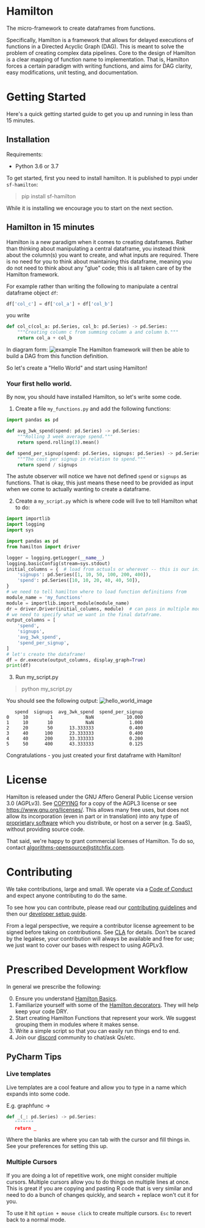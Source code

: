 # Hamilton

The micro-framework to create dataframes from functions.

Specifically, Hamilton is a framework that allows for delayed executions of functions in a Directed Acyclic Graph (DAG).
This is meant to solve the problem of creating complex data pipelines. Core to the design of Hamilton is a clear mapping of
function name to implementation. That is, Hamilton forces a certain paradigm with writing functions, and aims for DAG clarity,
easy modifications, unit testing, and documentation.

# Getting Started
Here's a quick getting started guide to get you up and running in less than 15 minutes.

## Installation
Requirements:

* Python 3.6 or 3.7

To get started, first you need to install hamilton. It is published to pypi under `sf-hamilton`:
> pip install sf-hamilton

While it is installing we encourage you to start on the next section.

## Hamilton in 15 minutes
Hamilton is a new paradigm when it comes to creating dataframes. Rather than thinking about manipulating
a central dataframe, you instead think about the column(s) you want to create, and what inputs are required. There
is no need for you to think about maintaining this dataframe, meaning you do not need to think about any "glue" code;
this is all taken care of by the Hamilton framework.

For example rather than writing the following to manipulate a central dataframe object `df`:
```python
df['col_c'] = df['col_a'] + df['col_b']
```

you write
```python
def col_c(col_a: pd.Series, col_b: pd.Series) -> pd.Series:
    """Creating column c from summing column a and column b."""
    return col_a + col_b
```
In diagram form:
![example](hamiltondag.png)
The Hamilton framework will then be able to build a DAG from this function definition.

So let's create a "Hello World" and start using Hamilton!

### Your first hello world.
By now, you should have installed Hamilton, so let's write some code.

1. Create a file `my_functions.py` and add the following functions:
```python
import pandas as pd

def avg_3wk_spend(spend: pd.Series) -> pd.Series:
    """Rolling 3 week average spend."""
    return spend.rolling(3).mean()

def spend_per_signup(spend: pd.Series, signups: pd.Series) -> pd.Series:
    """The cost per signup in relation to spend."""
    return spend / signups
```
The astute observer will notice we have not defined `spend` or `signups` as functions. That is okay,
this just means these need to be provided as input when we come to actually wanting to create a dataframe.

2. Create a `my_script.py` which is where code will live to tell Hamilton what to do:
```python
import importlib
import logging
import sys

import pandas as pd
from hamilton import driver

logger = logging.getLogger(__name__)
logging.basicConfig(stream=sys.stdout)
initial_columns = {  # load from actuals or wherever -- this is our initial data we use as input.
    'signups': pd.Series([1, 10, 50, 100, 200, 400]),
    'spend': pd.Series([10, 10, 20, 40, 40, 50]),
}
# we need to tell hamilton where to load function definitions from
module_name = 'my_functions'
module = importlib.import_module(module_name)
dr = driver.Driver(initial_columns, module)  # can pass in multiple modules
# we need to specify what we want in the final dataframe.
output_columns = [
    'spend',
    'signups',
    'avg_3wk_spend',
    'spend_per_signup',
]
# let's create the dataframe!
df = dr.execute(output_columns, display_graph=True)
print(df)
```
3. Run my_script.py
> python my_script.py

You should see the following output:
![hello_world_image](hello_world_image.png)

       spend  signups  avg_3wk_spend  spend_per_signup
    0     10        1            NaN            10.000
    1     10       10            NaN             1.000
    2     20       50      13.333333             0.400
    3     40      100      23.333333             0.400
    4     40      200      33.333333             0.200
    5     50      400      43.333333             0.125

Congratulations - you just created your first dataframe with Hamilton!

# License
Hamilton is released under the GNU Affero General Public License version 3.0 (AGPLv3).
See [COPYING](COPYING) for a copy of the AGPL3 license or see <https://www.gnu.org/licenses/>.
This allows many free uses, but does not allow its incorporation (even in part or in translation) into any type of
[proprietary software](http://www.gnu.org/licenses/gpl-faq.html#GPLInProprietarySystem) which you distribute,
or host on a server (e.g. SaaS), without providing source code.

That said, we're happy to grant commercial licenses of Hamilton. To do so, contact algorithms-opensource@stitchfix.com.

# Contributing
We take contributions, large and small. We operate via a [Code of Conduct](CODE_OF_CONDUCT.md) and expect anyone
contributing to do the same.

To see how you can contribute, please read our [contributing guidelines](CONTRIBUTING.md) and then our [developer
setup guide](developer_setup.md).

From a legal perspective, we require a contributor license agreement to be signed before taking on contributions. See [CLA](CLA) for details.
Don't be scared by the legalese, your contribution will always be available and free for use; we just want to cover
our bases with respect to using AGPLv3.

# Prescribed Development Workflow
In general we prescribe the following:

0. Ensure you understand [Hamilton Basics](basics.md).
1. Familiarize yourself with some of the [Hamilton decorators](decorators.md). They will help keep your code DRY.
2. Start creating Hamilton Functions that represent your work. We suggest grouping them in modules where it makes sense.
3. Write a simple script so that you can easily run things end to end.
4. Join our [discord](https://discord.gg/HyUrpTQ3xp) community to chat/ask Qs/etc.


## PyCharm Tips

### Live templates
Live templates are a cool feature and allow you to type in a name which expands into some code.

E.g. graphfunc ->

```python
def _(_: pd.Series) -> pd.Series:
   """""""
   return _
```

Where the blanks are where you can tab with the cursor and fill things in. See your preferences for setting this up.

### Multiple Cursors
If you are doing a lot of repetitive work, one might consider multiple cursors. Multiple cursors allow you to do things on multiple lines at once. This is great if you are copying and pasting R code that is very similar and need to do a bunch of changes quickly, and search + replace won't cut it for you.

To use it hit `option + mouse click` to create multiple cursors. `Esc` to revert back to a normal mode.
